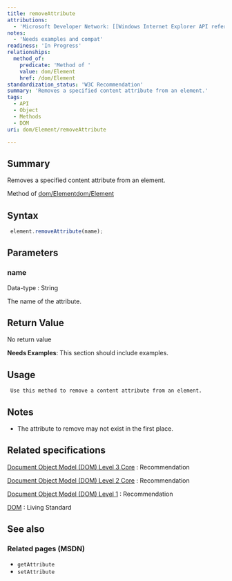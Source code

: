 ```yaml
---
title: removeAttribute
attributions:
  - 'Microsoft Developer Network: [[Windows Internet Explorer API reference](http://msdn.microsoft.com/en-us/library/ie/hh828809%28v=vs.85%29.aspx) Article]'
notes:
  - 'Needs examples and compat'
readiness: 'In Progress'
relationships:
  method_of:
    predicate: 'Method of '
    value: dom/Element
    href: /dom/Element
standardization_status: 'W3C Recommendation'
summary: 'Removes a specified content attribute from an element.'
tags:
  - API
  - Object
  - Methods
  - DOM
uri: dom/Element/removeAttribute

---
```

## <span>Summary</span>

Removes a specified content attribute from an element.

Method of [dom/Element](/dom/Element)[dom/Element](/dom/Element)

## <span>Syntax</span>

``` js
 element.removeAttribute(name);
```

## <span>Parameters</span>

### <span>name</span>

 Data-type
:   String

 The name of the attribute.

## <span>Return Value</span>

No return value

**Needs Examples**: This section should include examples.

## <span>Usage</span>

     Use this method to remove a content attribute from an element.

## <span>Notes</span>

-   The attribute to remove may not exist in the first place.

## <span>Related specifications</span>

[Document Object Model (DOM) Level 3 Core](http://www.w3.org/TR/DOM-Level-3-Core/)
:   Recommendation

[Document Object Model (DOM) Level 2 Core](http://www.w3.org/TR/DOM-Level-2-Core/)
:   Recommendation

[Document Object Model (DOM) Level 1](http://www.w3.org/TR/REC-DOM-Level-1)
:   Recommendation

[DOM](http://dom.spec.whatwg.org/)
:   Living Standard

## <span>See also</span>

### <span>Related pages (MSDN)</span>

-   `getAttribute`
-   `setAttribute`
